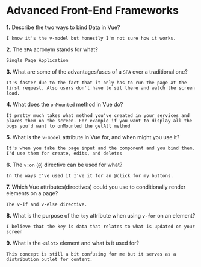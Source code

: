 # Advanced Front-End Frameworks


**1.** Describe the two ways to bind Data in Vue?
<!-- enter you answer in the space below -->
```
I know it's the v-model but honestly I'm not sure how it works.
```

**2.** The `SPA` acronym stands for what?
<!-- enter you answer in the space below -->
```
Single Page Application
```
**3.** What are some of the advantages/uses of a `SPA` over a traditional one?
<!-- enter you answer in the space below -->
```
It's faster due to the fact that it only has to run the page at the first request. Also users don't have to sit there and watch the screen load.
```
**4.** What does the `onMounted` method in Vue do?
<!-- enter you answer in the space below -->
```
It pretty much takes what method you've created in your services and places them on the screen. For example if you want to display all the bugs you'd want to onMounted the getAll method 
```
**5.** What is the `v-model` attribute in Vue for, and when might you use it?
<!-- enter you answer in the space below -->
```
It's when you take the page input and the component and you bind them. I'd use them for create, edits, and deletes
```
**6.** The `v:on` (`@`) directive can be used for what?
<!-- enter you answer in the space below -->
```
In the ways I've used it I've it for an @click for my buttons. 
```
**7.** Which Vue attributes(directives) could you use to conditionally render elements on a page?
<!-- enter you answer in the space below -->
```
The v-if and v-else directive.
```
**8.** What is the purpose of the `key` attribute when using `v-for` on an element?
<!-- enter you answer in the space below -->
```
I believe that the key is data that relates to what is updated on your screen 
```
**9.** What is the `<slot>` element and what is it used for?
<!-- enter you answer in the space below -->
```
This concept is still a bit confusing for me but it serves as a distribution outlet for content.
```